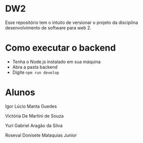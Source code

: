 # DW2
Esse repositório tem o intuito de versionar o projeto da disciplina desenvolvimento de software para web 2.

# Como executar o backend
- Tenha o Node.js instalado em sua máquina
- Abra a pasta backend
- Digite `npm run develop`

# Alunos

Igor Lúcio Manta Guedes

Victória De Martini de Souza

Yuri Gabriel Aragão da Silva

Roseval Donisete Malaquias Junior
